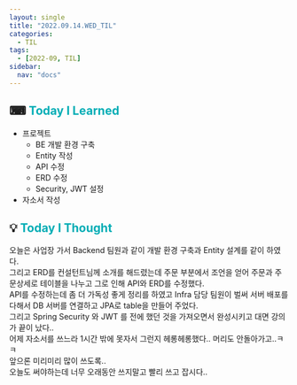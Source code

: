 ```yaml
---
layout: single
title: "2022.09.14.WED_TIL"
categories:
  - TIL
tags:
  - [2022-09, TIL]
sidebar:
  nav: "docs"
---
```


## ⌨ <a style="color:#00adb5">Today I Learned</a>

- 프로젝트
  - BE 개발 환경 구축
  - Entity 작성
  - API 수정
  - ERD 수정
  - Security, JWT 설정
- 자소서 작성

## 💡 <a style="color:#00adb5">Today I Thought</a>

오늘은 사업장 가서 Backend 팀원과 같이 개발 환경 구축과 Entity 설계를 같이 하였다.<br>
그리고 ERD를 컨설턴트님께 소개를 해드렸는데 주문 부분에서 조언을 얻어 주문과 주문상세로 테이블을 나누고 그로 인해 API와 ERD를 수정했다.<br>
API를 수정하는데 좀 더 가독성 좋게 정리를 하였고 Infra 담당 팀원이 벌써 서버 배포를 다해서 DB 서버를 연결하고 JPA로 table을 만들어 주었다.<br>
그리고 Spring Security 와 JWT 를 전에 했던 것을 가져오면서 완성시키고 대면 강의가 끝이 났다..<br>
어제 자소서를 쓰느라 1시간 밖에 못자서 그런지 헤롱헤롱했다.. 머리도 안돌아가고..ㅋㅋ<br>
앞으론 미리미리 많이 쓰도록.. <br>
오늘도 써야하는데 너무 오래동안 쓰지말고 빨리 쓰고 잡시다..
